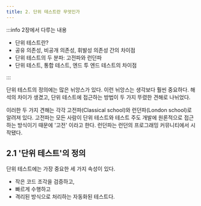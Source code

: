 ```yaml
---
title: 2. 단위 테스트란 무엇인가
---
```


:::info 2장에서 다루는 내용

- 단위 테스트란?
- 공유 의존성, 비공개 의존성, 휘발성 의존성 간의 차이점
- 단위 테스트의 두 분파: 고전파와 런던파
- 단위 테스트, 통합 테스트, 엔드 투 엔드 테스트의 차이점

:::

단위 테스트의 정의에는 많은 뉘앙스가 있다. 이런 뉘앙스는 생각보다 훨씬 중요하다. 해석의 차이가 생겼고, 단위 테스트에 접근하는 방법이 두 가지 뚜렸한 견해로 나뉘었다.

이러한 두 가지 견해는 각각 고전파(Classical school)와 런던파(London school)로 알려져 있다. 고전파는 모든 사람이 단위 테스트와 테스트 주도 개발에 원론적으로 접근하는 방식이기 때문에 '고전' 이라고 한다. 런던파는 런던의 프로그래밍 커뮤니티에서 시작됐다.

## 2.1 '단위 테스트'의 정의

단위 테스트에는 가장 중요한 세 가지 속성이 있다.
- 작은 코드 조각을 검증하고,
- 빠르게 수행하고
- 격리된 방식으로 처리하는 자동화된 테스트다.

